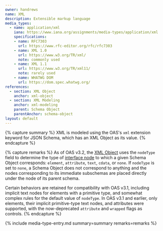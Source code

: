 ```yaml
---
owner: handrews
name: XML
description: Extensible markup language
media_types:
  - name: application/xml
    iana: https://www.iana.org/assignments/media-types/application/xml
    specifications:
    - name: RFC7303
      url: https://www.rfc-editor.org/rfc/rfc7303
    - name: XML 1.0
      url: https://www.w3.org/TR/xml/
      note: commonly used
    - name: XML 1.1
      url: https://www.w3.org/TR/xml11/
      note: rarely used
    - name: WHATWG DOM
      url: https://dom.spec.whatwg.org/
references:
  - section: XML Object
    anchor: xml-object
  - section: XML Modeling
    anchor: xml-modeling
    parent: Schema Object
    parentAnchor: schema-object
layout: default
---
```


{% capture summary %}
XML is modeled using the OAS's `xml` extension keyword for JSON Schema, which has an XML Object as its value.
{% endcapture %}

{% capture remarks %}
As of OAS v3.2, the [XML Object](https://spec.openapis.org/oas/latest.html#xml-object) uses the `nodeType` field to determine the type of [interface node](https://dom.spec.whatwg.org/#interface-node) to which a given Schema Object corresponds: `element`, `attribute`, `text`, `cdata`, or `none`.  If `nodeType` is set to `none`, a Schema Object does not correspond to anything and the nodes corresponding to its immediate subschemas are placed directly under the node of its parent schema.

Certain behaviors are retained for compatibility with OAS v3.1, including implicit text nodes for elements with a primitive type, and somewhat complex rules for the default value of `nodeType`.
In OAS v3.1 and earlier, only elements, their implicit primitive-type text nodes, and attributes were supported, with the now-deprecated `attribute` and `wrapped` flags as controls.
{% endcapture %}

{% include media-type-entry.md summary=summary remarks=remarks %}
